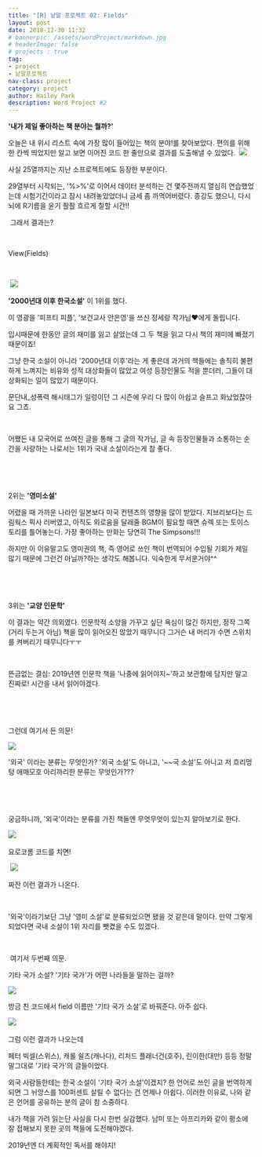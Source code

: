 ```yaml
---
title: "[R] 낱말 프로젝트 02: Fields"
layout: post
date: 2018-12-30 11:32
# bannerpic: /assets/wordProject/markdown.jpg
# headerImage: false
# projects : true
tag:
- project
- 낱말프로젝트
nav-class: project
category: project
author: Hailey Park
description: Word Project #2
---
```


**'내가 제일 좋아하는 책 분야는 뭘까?'**

오늘은 내 위시 리스트 속에 가장 많이 들어있는 책의 분야!를 찾아보았다. 편의를 위해 한 칸씩 띄었지만 알고 보면 이어진 <span class="evidence">코드 한 줄만으로</span> 결과를 도출해낼 수 있었다.
​
![](http://mintaco.github.io/assets/wordProject/2-1.png)


사실 25열까지는 지난 소프로젝트에도 등장한 부분이다.

29열부터 시작되는, '%>%'로 이어서 데이터 분석하는 건 몇주전까지 열심히 연습했었는데 시험기간이라고 잠시 내려놓았었더니 금세 좀 까먹어버렸다. 종강도 했으니, 다시 뇌에 R기름을 윤기 좔좔 흐르게 칠할 시간!!

​
그래서 결과는?

​

View(Fields)

​

​
![](http://mintaco.github.io/assets/wordProject/2-2.png)

​**'2000년대 이후 한국소설'** 이 1위를 했다.

이 영광을 '피프티 피플', '보건교사 안은영'을 쓰신 정세랑 작가님❤️에게 돌립니다.

입시때문에 한동안 글의 재미를 잃고 살았는데 그 두 책을 읽고 다시 책의 재미에 빠졌기 때문이죠!

그냥 한국 소설이 아니라 '2000년대 이후'라는 게 좋은데 과거의 책들에는 솔직히 불편하게 느껴지는 비유와 성적 대상화들이 많았고 여성 등장인물도 적을 뿐더러, 그들이 대상화되는 일이 많았기 때문이다.

문단내_성폭력 해시태그가 일렁이던 그 시즌에 우리 다 많이 아쉽고 슬프고 화났었잖아요 그쵸.

​

어쨌든 내 모국어로 쓰여진 글을 통해 그 글의 작가님, 글 속 등장인물들과 소통하는 순간을 사랑하는 나로서는 1위가 국내 소설이라는게 참 좋다.

​

​

2위는 **'영미소설'**

어렸을 때 가까운 나라인 일본보다 미국 컨텐츠의 영향을 많이 받았다. 지브리보다는 드림웍스 픽사 러버였고, 아직도 외로움을 달래줄 BGM이 필요할 때면 슈렉 또는 토이스토리를 틀어놓는다. 가장 좋아하는 만화는 당연히 The Simpsons!!!

하지만 이 이유말고도 영미권의 책, 즉 영어로 쓰인 책이 번역되어 수입될 기회가 제일 많기 때문에 그런건 아닐까?하는 생각도 해봅니다. 익숙한게 무서운거야^^

​

​

3위는 **'교양 인문학'**

이 결과는 약간 의외였다. 인문학적 소양을 가꾸고 싶단 욕심이 많긴 하지만, 정작 그쪽(거리 두는거 아님) 책을 많이 읽어오진 않았기 때무니다 그거슨 내 머리가 수면 스위치를 켜버리기 때무니다ㅜㅜ

​

뜬금없는 결심: 2019년엔 인문학 책을 '나중에 읽어야지~'하고 보관함에 담지만 말고 진짜로! 시간을 내서 읽어야겠다.



​

​

그런데 여기서 든 의문!

![](http://mintaco.github.io/assets/wordProject/2-3.png)

<span class="evidence">'외국'</span> 이라는 분류는 무엇인가? '외국 소설'도 아니고, '~~국 소설'도 아니고 저 흐리멍텅 애매모호 아리까리한 분류는 무엇인가???

​

​

 궁금하니까, '외국'이라는 분류를 가진 책들엔 무엇무엇이 있는지 알아보기로 한다.

![](http://mintaco.github.io/assets/wordProject/2-4.png)
​

요로코롬 코드를 치면!

​
![](http://mintaco.github.io/assets/wordProject/2-5.png)
​


짜잔 이런 결과가 나온다.

​

'외국'이라기보단 그냥 '영미 소설'로 분류되었으면 됐을 것 같은데 말이다. 만약 그렇게 되었다면 국내 소설이 1위 자리를 뺏겼을 수도 있겠다.

​



​
여기서 두번째 의문.

기타 국가 소설? '기타 국가'가 어떤 나라들을 말하는 걸까?

![](http://mintaco.github.io/assets/wordProject/2-6.png)

방금 친 코드에서 field 이름만 '기타 국가 소설'로 바꿔준다. 아주 쉽다.

​![](http://mintaco.github.io/assets/wordProject/2-7.png)


그럼 이런 결과가 나오는데


<span class="evidence">페터 빅셀(스위스), 캐롤 쉴즈(캐나다), 리처드 플래너건(호주), 린이한(대만)</span> 등등 정말 말그대로 '기타 국가'의 글들이었다.
​

외국 사람들한테는 한국 소설이 '기타 국가 소설'이겠지? 한 언어로 쓰인 글을 번역하게 되면 그 뉘앙스를 100퍼센트 살릴 수 없다는 건 언제나 아쉽다. 이러한 이유로, 나와 같은 언어를 공유하는 분의 글이 참 소중하다.




내가 책을 가려 읽는단 사실을 다시 한번 실감했다.
남미 또는 아프리카와 같이 평소에 잘 접해보지 못한 곳의 책들에 도전해야겠다.


2019년엔 더 계획적인 독서를 해야지!

​

<script src="https://gist.github.com/mintaco/bc79098b2443d615ba751f2c57e58e89.js"></script>

​

​
